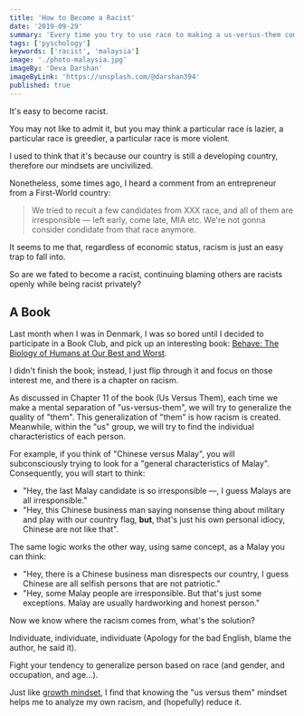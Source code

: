```yaml
---
title: 'How to Become a Racist'
date: '2019-09-29'
summary: 'Every time you try to use race to making a us-versus-them comparison, you are introducing the risk of becoming a racist.'
tags: ['pyschology']
keywords: ['racist', 'malaysia']
image: './photo-malaysia.jpg'
imageBy: 'Deva Darshan'
imageByLink: 'https://unsplash.com/@darshan394'
published: true
---
```


It's easy to become racist.

You may not like to admit it, but you may think a particular race is lazier, a particular race is greedier, a particular race is more violent.

I used to think that it's because our country is still a developing country, therefore our mindsets are uncivilized.

Nonetheless, some times ago, I heard a comment from an entrepreneur from a First-World country:

> We tried to recuit a few candidates from XXX race, and all of them are irresponsible &mdash; left early, come late, MIA etc. We're not gonna consider condidate from that race anymore.

It seems to me that, regardless of economic status, racism is just an easy trap to fall into.

So are we fated to become a racist, continuing blaming others are racists openly while being racist privately?

## A Book

Last month when I was in Denmark, I was so bored until I decided to participate in a Book Club, and pick up an interesting book: [Behave: The Biology of Humans at Our Best and Worst][behave].

I didn't finish the book; instead, I just flip through it and focus on those interest me, and there is a chapter on racism.

As discussed in Chapter 11 of the book (Us Versus Them), each time we make a mental separation of "us-versus-them", we will try to generalize the quality of "them". This generalization of "them" is how racism is created. Meanwhile, within the "us" group, we will try to find the individual characteristics of each person.

For example, if you think of "Chinese versus Malay", you will subconsciously trying to look for a "general characteristics of Malay". Consequently, you will start to think:

- "Hey, the last Malay candidate is so irresponsible &mdash;, I guess Malays are all irresponsible."
- "Hey, this Chinese business man saying nonsense thing about military and play with our country flag, **but**, that's just his own personal idiocy, Chinese are not like that".

<aside>

The same logic works the other way, using same concept, as a Malay you can think:

- "Hey, there is a Chinese business man disrespects our country, I guess Chinese are all selfish persons that are not patriotic."
- "Hey, some Malay people are irresponsible. But that's just some exceptions. Malay are usually hardworking and honest person."

</aside>

Now we know where the racism comes from, what's the solution?

Individuate, individuate, individuate (Apology for the bad English, blame the author, he said it).

Fight your tendency to generalize person based on race (and gender, and occupation, and age...).

Just like [growth mindset](/blog/attitude-to-competency), I find that knowing the "us versus them" mindset helps me to analyze my own racism, and (hopefully) reduce it.

[behave]: https://www.goodreads.com/book/show/31170723-behave
